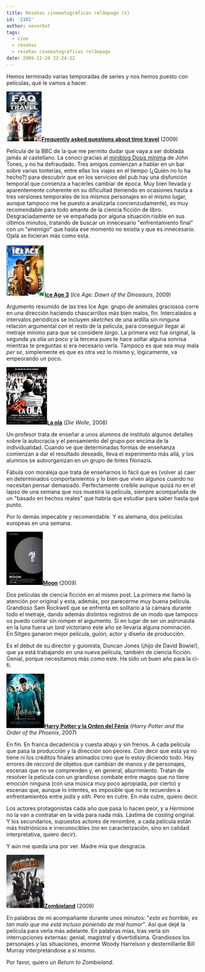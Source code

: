 ```yaml
---
title: Reseñas cinematográficas relámpago (V)
id: '2102'
author: neverbot
tags:
  - cine
  - reseñas
  - reseñas cinematográficas relámpago
date: 2009-11-20 22:24:32
---
```


Hemos terminado varias temporadas de series y nos hemos puesto con películas, qué le vamos a hacer.

![200911202146.jpg](./resenas-cinematograficas-relampago-v/200911202146.jpg)**[Frequently asked questions about time travel](http://www.imdb.com/title/tt0910554/)** (2009)

Película de la BBC de la que me permito dudar que vaya a ser doblada jamás al castellano. La conocí gracias al [miniblog Dosis mínima](http://dosisminima.wordpress.com/2009/10/30/frequently-asked-questions-about-time-travel/) de John Tones, y no ha defraudado. Tres amigos comienzan a hablar en un bar sobre varias tonterías, entre ellas los viajes en el tiempo (¿Quién no lo ha hecho?) para descubrir que en los servicios del pub hay una disfunción temporal que comienza a hacerles cambiar de época. Muy bien llevada y aparentemente coherente en su dificultad (teniendo en ocasiones hasta a tres versiones temporales de los mismos personajes en el mismo lugar, aunque tampoco me he puesto a analizarla concienzudamente), es muy recomendable para todo amante de la ciencia ficción de libro. Desgraciadamente se ve empañada por alguna situación risible en sus últimos minutos, tratando de buscar un innecesario "enfrentamiento final" con un "enemigo" que hasta ese momento no existía y que es innecesario. Ojalá se hicieran más como esta.

![200911202156.jpg](./resenas-cinematograficas-relampago-v/200911202156.jpg)**[Ice Age 3](http://www.imdb.com/title/tt1080016/)** (_Ice Age: Dawn of the Dinosaurs_, 2009)

Argumento resumido de las tres Ice Age: grupo de animales graciosos corre en una dirección haciendo chascarrillos más bien malos, fin. Intercalados a intervalos periódicos se incluyen _sketches_ de una ardilla sin ninguna relación argumental con el resto de la película, para conseguir llegar al metraje mínimo para que se considere _largo_. La primera vez fue original, la segunda ya olía un poco y la tercera pues te hace soltar alguna sonrisa mientras te preguntas si era necesario verla. Tampoco es que sea muy mala _per se_, simplemente es que es otra vez lo mismo y, lógicamente, va empeorando un poco.

![200911202158.jpg](./resenas-cinematograficas-relampago-v/200911202158.jpg)**[La ola](http://www.imdb.com/title/tt1063669/)** (_Die Welle_, 2008)

Un profesor trata de enseñar a unos alumnos de instituto algunos detalles sobre la autocracia y el pensamiento del grupo por encima de la individualidad. Cuando ve que determinadas formas de enseñanza comienzan a dar el resultado deseado, lleva el experimento más allá, y los alumnos se autoorganizan en un grupo de tintes filonazis.

Fábula con moraleja que trata de enseñarnos lo fácil que es (volver a) caer en determinados comportamientos y lo bien que viven algunos cuando no necesitan pensar demasiado. Perfectamente creíble aunque quizá no en el lapso de una semana que nos muestra la película, siempre acompañada de un "basado en hechos reales" que habría que estudiar para saber hasta qué punto.

Por lo demás impecable y recomendable. Y es alemana, dos películas europeas en una semana.

![200911202202.jpg](./resenas-cinematograficas-relampago-v/200911202202.jpg)**[Moon](http://www.imdb.com/title/tt1182345/)** (2009)

Dos películas de ciencia ficción en el mismo post. La primera me llamó la atención por original y esta, además, por parecerme muy buena película. Grandioso Sam Rockwell que se enfrenta en solitario a la cámara durante todo el metraje, dando además distintos registros de un modo que tampoco os puedo contar sin romper el argumento. Si en lugar de ser un astronauta en la luna fuera un _lord_ victoriano este año se llevaría alguna nominación. En Sitges ganaron mejor película, guión, actor y diseño de producción.

Es el debut de su director y guionista, Duncan Jones (¡hijo de David Bowie!), que ya está trabajando en una nueva película, también de ciencia ficción. Genial, porque necesitamos más como este. Ha sido un buen año para la ci-fi.

![200911202210.jpg](./resenas-cinematograficas-relampago-v/200911202210.jpg)[**Harry Potter y la Orden del Fénix**](http://www.imdb.com/title/tt0373889/) (_Harry Potter and the Order of the Phoenix_, 2007)

En fin. En franca decadencia y cuesta abajo y sin frenos. A cada película que pasa la producción y la dirección son peores. Con decir que esta ya no tiene ni los créditos finales animados creo que lo estoy diciendo todo. Hay errores de _raccord_ de objetos que cambian de manos y de personajes, escenas que no se comprenden y, en general, aburrimiento. Tratan de resolver la película con un grandioso combate entre magos que no tiene emoción ninguna (con una música muy poco apropiada, por cierto) y escenas que, aunque lo intentes, es imposible que no te recuerden a enfrentamientos entre _jedis_ y _sith_. Pero en cutre. En más cutre, quiero decir.

Los actores protagonistas cada año que pasa lo hacen peor, y a _Hermione_ no la van a contratar en la vida para nada más. Lástima de _casting_ original. Y los secundarios, supuestos actores de renombre, a cada película están más histriónicos e irreconocibles (no en caracterización, sino en calidad interpretativa, quiero decir).

Y aún me queda una por ver. Madre mía que desgracia.

![200911202216.jpg](./resenas-cinematograficas-relampago-v/200911202216.jpg)**[Zombieland](http://www.imdb.com/title/tt1156398/)** (2009)

En palabras de mi acompañante durante unos minutos: "_esto es horrible, es tan malo que me está incluso poniendo de mal humor"_. Así que dejé la película para verla más adelante. En palabras mías, tras verla sin interrupciones externas: genial, magistral y divertidísima. Grandiosos los personajes y las situaciones, enorme Woody Harrelson y desternillante Bill Murray interpretándose a sí mismo.

Por favor, quiero un _Return to Zombieland_.
